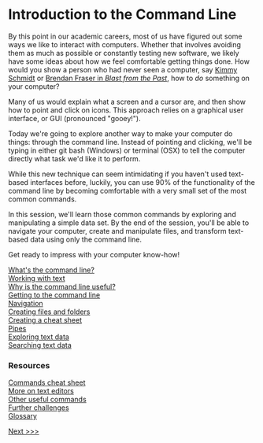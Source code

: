 # Introduction to the Command Line

By this point in our academic careers, most of us have figured out some ways we like to interact with computers. Whether that involves avoiding them as much as possible or constantly testing new software, we likely have some ideas about how we feel comfortable getting things done. How would you show a person who had never seen a computer, say [Kimmy Schmidt](https://youtu.be/LIdFa1qLgNQ) or [Brendan Fraser in *Blast from the Past*](https://youtu.be/Xq29uTtKW4M), how to *do* something on your computer? 

Many of us would explain what a screen and a cursor are, and then show how to point and click on icons. This approach relies on a graphical user interface, or GUI (pronounced "gooey!"). 

Today we're going to explore another way to make your computer do things: through the command line. Instead of pointing and clicking, we'll be typing in either git bash (Windows) or terminal (OSX) to tell the computer directly what task we'd like it to perform. 

While this new technique can seem intimidating if you haven't used text-based interfaces before, luckily, you can use 90% of the functionality of the command line by becoming comfortable with a very small set of the most common commands.

In this session, we'll learn those common commands by exploring and manipulating a simple data set. By the end of the session, you'll be able to navigate your computer, create and manipulate files, and transform text-based data using only the command line. 

Get ready to impress with your computer know-how!

[What's the command line?](sections/what-is-the-command-line.md)   
[Working with text](sections/text-editors.md)  
[Why is the command line useful?](sections/why-is-the-command-line-useful.md)  
[Getting to the command line](sections/getting-to-the-command-line.md)  
[Navigation](sections/navigation.md)  
[Creating files and folders](sections/creating-files-and-folders.md)  
[Creating a cheat sheet](sections/creating_a_cheat_sheet.md)  
[Pipes](sections/pipes.md)  
[Exploring text data](sections/data.md)  
[Searching text data](sections/grep.md)  



### Resources

[Commands cheat sheet](sections/commands.md)  
[More on text editors](sections/text-editors.md)  
[Other useful commands](sections/other-commands.md)  
[Further challenges](sections/challenges.md)  
[Glossary](sections/glossary.md)  

[Next >>>](sections/what-is-the-command-line.md)


